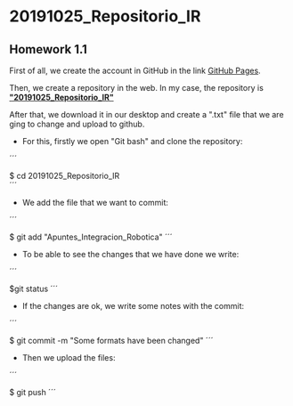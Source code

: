 # 20191025_Repositorio_IR #

## Homework 1.1 ## 

First of all, we create the account in GitHub in the link [GitHub Pages](https://pages.github.com/).

Then, we create a repository in the web. In my case, the repository is [**"20191025_Repositorio_IR"** ](https://github.com/esdalar/20191025_Repositorio_IR)

After that, we download it in our desktop and create a ".txt" file that we are ging to change and upload to github.

- For this, firstly we open "Git bash" and clone the repository:

´´´ 

$ cd 20191025_Repositorio_IR\
´´´ 

- We add the file that we want to commit:

´´´ 

$ git add "Apuntes_Integracion_Robotica"
´´´ 

- To be able to see the changes that we have done we write:

´´´ 

$git status
´´´ 
 
- If the changes are ok, we write some notes with the commit:

´´´ 

$ git commit -m "Some formats have been changed"
´´´ 

- Then we upload the files:

´´´ 

$ git push
´´´ 

